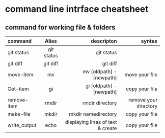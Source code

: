 ﻿# command line intrface cheatsheet 
## command for working file & folders
| command | Alies | descripton  | syntax  |
| :---         |     :---:      |          ---: | ---: |
| git status   | git status     | git status    |
| git diff     | git diff       | git diff      |
| move-item     | mv       |mv [oldpath] - [newpath]  | move your file        |
| Get-item      | gi       | gi [oldpath] - [newpath] | copy your file        |
| remove-item   | rmdir    | rmdir directory          | remove your directory |
| make-file     | mkdir    | mkdir namedirectory      | copy your file        |
| write_output  | echo     | displaying lines of text & create | copy your file        |
